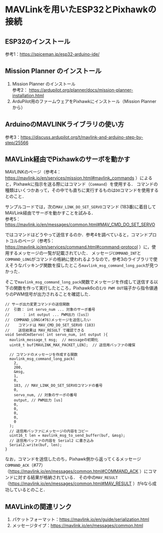 # MAVLinkを用いたESP32とPixhawkの接続

## ESP32のインストール
参考1：https://spiceman.jp/esp32-arduino-ide/

## Mission Planner のインストール
1. Mission Planner のインストール  
	参考2： https://ardupilot.org/planner/docs/mission-planner-installation.html
2. ArduPilot用のファームウェアをPixhawkにインストール（Mission Plannerから）

## ArduinoのMAVLINKライブラリの使い方  
参考3：https://discuss.ardupilot.org/t/mavlink-and-arduino-step-by-step/25566

## MAVLink経由でPixhawkのサーボを動かす
MAVLINKのページ（参考4：https://mavlink.io/en/services/mission.html#mavlink_commands ）によると，Pixhawkに指示を送る際にはコマンド（``Command``）を使用する．
コマンドの種類はいくつかあって，その中でも直ちに実行するものは``DO``コマンドを使用するとのこと．

サンプルコードでは，次の``MAV_LINK_DO_SET_SERVO``コマンド (183番)に着目してMAVLink経由でサーボを動かすことを試みる．  
参考5：https://mavlink.io/en/messages/common.html#MAV_CMD_DO_SET_SERVO  

ではコマンドはどうやって送信するのか．参考4を調べていると，コマンドプロトコルのページ（参考5：https://mavlink.io/en/services/command.html#command-protocol ）に，使用するメッセージの一覧が記載されていた．
メッセージ``COMMAND_INT``と``COMMAND_LONG``がコマンドの格納に使われるようなので，参考3のライブラリで使えそうなパッキング関数を探したところ``mavlink_msg_command_long_pack``が見つかった．

そこで``mavlink_msg_command_long_pack``関数でメッセージを作成して送信する以下の関数を作って実行したところ，Pixhawk6cの``I/O PWM OUT``端子から指令値通りのPWM信号が出力されることを確認した．  
```
// サーボ出力変更コマンドの送信関数
//  引数： int servo_num ... 対象のサーボ番号
//      ： int output ... PWM出力（[us]）
//  COMMAND_LONG(#76)メッセージを送信したい
//    コマンドは MAV_CMD_DO_SET_SERVO (183)
//    送信結果は MAV_RESULT で確認できる
void SendCmdServo( int servo_num, int output ){
  mavlink_message_t msg;  // messageの初期化
  uint8_t buf[MAVLINK_MAX_PACKET_LEN];  // 送信用バッファの確保
  
  // コマンドのメッセージを作成する関数
  mavlink_msg_command_long_pack(
    2,
    200,
    &msg,
    1,
    0,
    183, // MAV_LINK_DO_SET_SERVOコマンドの番号
    0,
    servo_num, // 対象のサーボの番号
    output, // PWM出力 [us]
    0,
    0,
    0,
    0,
    0
  );
  // 送信用バッファにメッセージの内容をコピー
  uint16_t len = mavlink_msg_to_send_buffer(buf, &msg);
  // 送信用バッファの内容を Serial2 に書き込み
  Serial2.write(buf, len);
}
```

なお，コマンドを送信したのち，Pixhawk側から返ってくるメッセージ``COMMAND_ACK``（#77）（https://mavlink.io/en/messages/common.html#COMMAND_ACK ）にコマンドに対する結果が格納されている．
その中の``MAV_RESULT``（https://mavlink.io/en/messages/common.html#MAV_RESULT ）が``0``なら成功しているとのこと．

## MAVLinkの関連リンク
1. パケットフォーマット：https://mavlink.io/en/guide/serialization.html
2. メッセージタイプ：https://mavlink.io/en/messages/common.html
